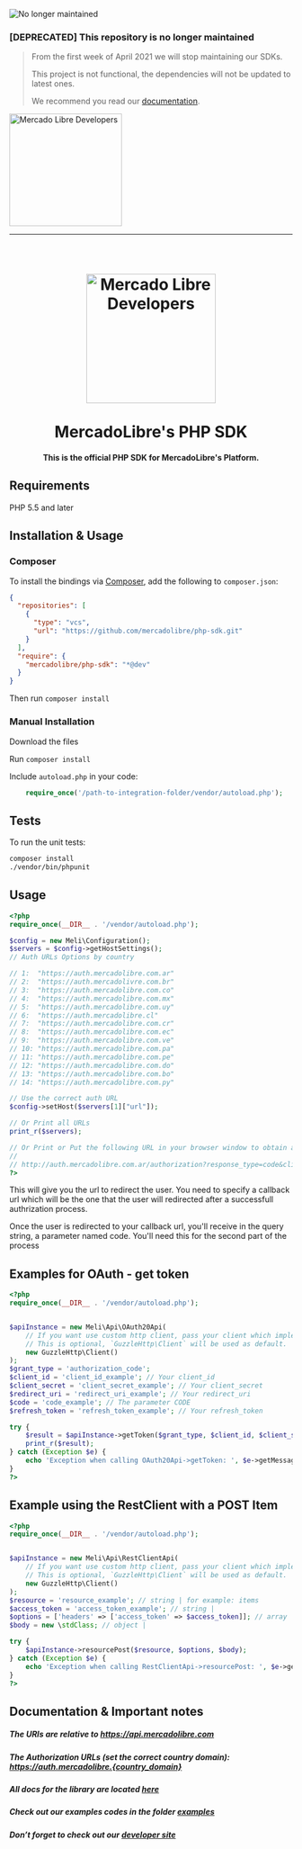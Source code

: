 ![No longer maintained](https://img.shields.io/badge/Maintenance-OFF-red.svg)

### [DEPRECATED] This repository is no longer maintained

> From the first week of April 2021 we will stop maintaining our SDKs.
>
> This project is not functional, the dependencies will not be updated to latest ones.
>
> We recommend you read our [documentation](https://developers.mercadolibre.com).

  <a href="https://developers.mercadolibre.com">
    <img src="https://user-images.githubusercontent.com/1153516/73021269-043c2d80-3e06-11ea-8d0e-6e91441c2900.png" alt="Mercado Libre Developers" width="200"></a>
  </a>

---

<br>
<h1 align="center">
  <a href="https://developers.mercadolibre.com">
    <img src="https://user-images.githubusercontent.com/1153516/29861072-689ec57e-8d3e-11e7-8368-dd923543258f.jpg" alt="Mercado Libre Developers" width="230"></a>
  </a>
  <br><br>
  MercadoLibre's PHP SDK
  <br>
</h1>

<h4 align="center">This is the official PHP SDK for MercadoLibre's Platform.</h4>

## Requirements

PHP 5.5 and later

## Installation & Usage

### Composer

To install the bindings via [Composer](http://getcomposer.org/), add the following to `composer.json`:

```json
{
  "repositories": [
    {
      "type": "vcs",
      "url": "https://github.com/mercadolibre/php-sdk.git"
    }
  ],
  "require": {
    "mercadolibre/php-sdk": "*@dev"
  }
}
```

Then run `composer install`

### Manual Installation

Download the files

Run `composer install`

Include `autoload.php` in your code:

```php
    require_once('/path-to-integration-folder/vendor/autoload.php');
```

## Tests

To run the unit tests:

```bash
composer install
./vendor/bin/phpunit
```

## Usage

```php
<?php
require_once(__DIR__ . '/vendor/autoload.php');

$config = new Meli\Configuration();
$servers = $config->getHostSettings();
// Auth URLs Options by country

// 1:  "https://auth.mercadolibre.com.ar"
// 2:  "https://auth.mercadolivre.com.br"
// 3:  "https://auth.mercadolibre.com.co"
// 4:  "https://auth.mercadolibre.com.mx"
// 5:  "https://auth.mercadolibre.com.uy"
// 6:  "https://auth.mercadolibre.cl"
// 7:  "https://auth.mercadolibre.com.cr"
// 8:  "https://auth.mercadolibre.com.ec"
// 9:  "https://auth.mercadolibre.com.ve"
// 10: "https://auth.mercadolibre.com.pa"
// 11: "https://auth.mercadolibre.com.pe"
// 12: "https://auth.mercadolibre.com.do"
// 13: "https://auth.mercadolibre.com.bo"
// 14: "https://auth.mercadolibre.com.py"

// Use the correct auth URL
$config->setHost($servers[1]["url"]);

// Or Print all URLs
print_r($servers);

// Or Print or Put the following URL in your browser window to obtain authorization:
//
// http://auth.mercadolibre.com.ar/authorization?response_type=code&client_id=$APP_ID&redirect_uri=$YOUR_URL
?>
```

This will give you the url to redirect the user. You need to specify a callback url which will be the one that the user will redirected after a successfull authrization process.

Once the user is redirected to your callback url, you'll receive in the query string, a parameter named code. You'll need this for the second part of the process

## Examples for OAuth - get token

```php
<?php
require_once(__DIR__ . '/vendor/autoload.php');


$apiInstance = new Meli\Api\OAuth20Api(
    // If you want use custom http client, pass your client which implements `GuzzleHttp\ClientInterface`.
    // This is optional, `GuzzleHttp\Client` will be used as default.
    new GuzzleHttp\Client()
);
$grant_type = 'authorization_code';
$client_id = 'client_id_example'; // Your client_id
$client_secret = 'client_secret_example'; // Your client_secret
$redirect_uri = 'redirect_uri_example'; // Your redirect_uri
$code = 'code_example'; // The parameter CODE
$refresh_token = 'refresh_token_example'; // Your refresh_token

try {
    $result = $apiInstance->getToken($grant_type, $client_id, $client_secret, $redirect_uri, $code, $refresh_token);
    print_r($result);
} catch (Exception $e) {
    echo 'Exception when calling OAuth20Api->getToken: ', $e->getMessage(), PHP_EOL;
}
?>
```

## Example using the RestClient with a POST Item

```php
<?php
require_once(__DIR__ . '/vendor/autoload.php');


$apiInstance = new Meli\Api\RestClientApi(
    // If you want use custom http client, pass your client which implements `GuzzleHttp\ClientInterface`.
    // This is optional, `GuzzleHttp\Client` will be used as default.
    new GuzzleHttp\Client()
);
$resource = 'resource_example'; // string | for example: items
$access_token = 'access_token_example'; // string |
$options = ['headers' => ['access_token' => $access_token]]; // array |
$body = new \stdClass; // object |

try {
    $apiInstance->resourcePost($resource, $options, $body);
} catch (Exception $e) {
    echo 'Exception when calling RestClientApi->resourcePost: ', $e->getMessage(), PHP_EOL;
}
?>
```

## Documentation & Important notes

##### The URIs are relative to https://api.mercadolibre.com

##### The Authorization URLs (set the correct country domain): https://auth.mercadolibre.{country_domain}

##### All docs for the library are located [here](https://github.com/mercadolibre/php-sdk/tree/master/docs)

##### Check out our examples codes in the folder [examples](https://github.com/mercadolibre/php-sdk/tree/master/examples)

##### Don’t forget to check out our [developer site](https://developers.mercadolibre.com/)
